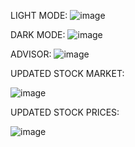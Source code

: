 LIGHT MODE:
![image](https://github.com/user-attachments/assets/fbe8b2dc-bc76-48f1-b2f2-0a00e32ed4d2)

DARK MODE:
![image](https://github.com/user-attachments/assets/4240c6b1-9e6b-47b7-8534-c107d7ffe0af)

ADVISOR:
![image](https://github.com/user-attachments/assets/57434ecb-0ca8-4a15-a9f2-f2910836a0b3)

UPDATED STOCK MARKET:

![image](https://github.com/user-attachments/assets/9b3ef12a-cd2b-4caa-800c-bb9696aeae2e)

UPDATED STOCK PRICES:

![image](https://github.com/user-attachments/assets/7a9c22dd-e729-4144-8473-203c02496ebf)

